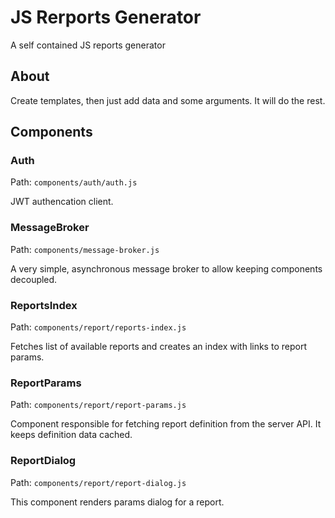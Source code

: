 # JS Rerports Generator
A self contained JS reports generator

## About
Create templates, then just add data and some arguments. It will do the rest.

## Components

### Auth

Path: `components/auth/auth.js`

JWT authencation client.

### MessageBroker
Path: `components/message-broker.js`

A very simple, asynchronous message broker to allow keeping components decoupled.

### ReportsIndex
Path: `components/report/reports-index.js`

Fetches list of available reports and creates an index with links to report params.

### ReportParams
Path: `components/report/report-params.js`

Component responsible for fetching report definition from the server API. It keeps definition data cached.

### ReportDialog
Path: `components/report/report-dialog.js`

This component renders params dialog for a report.
